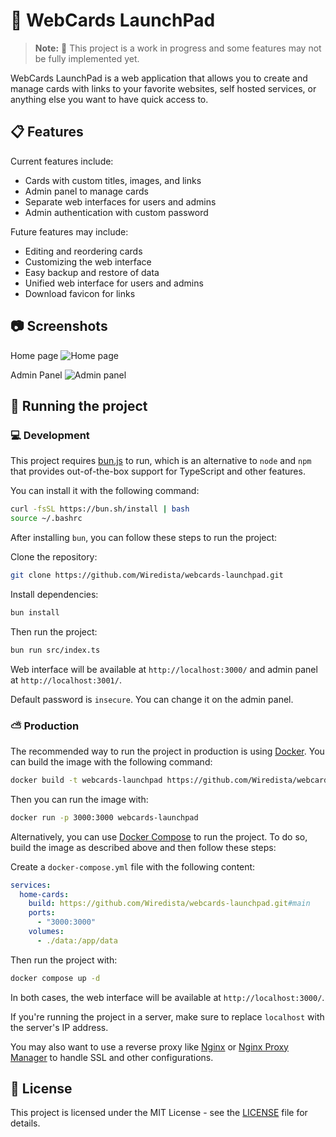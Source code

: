 # 🚀 WebCards LaunchPad

> **Note:** 📢 This project is a work in progress and some features may not be fully implemented yet.

WebCards LaunchPad is a web application that allows you to create and manage cards with links to your favorite websites, self hosted services, or anything else you want to have quick access to.

## 📋 Features

Current features include:
- Cards with custom titles, images, and links
- Admin panel to manage cards
- Separate web interfaces for users and admins
- Admin authentication with custom password

Future features may include:
- Editing and reordering cards
- Customizing the web interface
- Easy backup and restore of data
- Unified web interface for users and admins
- Download favicon for links

## 📷 Screenshots
Home page
![Home page](https://github.com/user-attachments/assets/95aa26dd-7ce1-475c-9c8b-9dbbd04580ae)

Admin Panel
![Admin panel](https://github.com/user-attachments/assets/b59f6874-9e95-42d1-b0be-c4917bbfef65)



## 📡 Running the project

### 💻 Development
This project requires [bun.js](https://bun.sh/) to run, which is an alternative to `node` and `npm` that provides out-of-the-box support for TypeScript and other features.

You can install it with the following command:
```bash
curl -fsSL https://bun.sh/install | bash
source ~/.bashrc
```

After installing `bun`, you can follow these steps to run the project:

Clone the repository:
```bash
git clone https://github.com/Wiredista/webcards-launchpad.git
```

Install dependencies:
```bash
bun install
```

Then run the project:
```bash
bun run src/index.ts
```

Web interface will be available at `http://localhost:3000/` and admin panel at `http://localhost:3001/`.

Default password is `insecure`. You can change it on the admin panel.

### ⛅ Production

The recommended way to run the project in production is using [Docker](https://www.docker.com/). You can build the image with the following command:
```bash
docker build -t webcards-launchpad https://github.com/Wiredista/webcards-launchpad.git#main
```

Then you can run the image with:
```bash
docker run -p 3000:3000 webcards-launchpad
```

Alternatively, you can use [Docker Compose](https://docs.docker.com/compose/install/) to run the project. To do so, build the image as described above and then follow these steps:


Create a `docker-compose.yml` file with the following content:
```yaml
services:
  home-cards:
    build: https://github.com/Wiredista/webcards-launchpad.git#main
    ports:
      - "3000:3000"
    volumes:
      - ./data:/app/data
```

Then run the project with:
```bash
docker compose up -d
```

In both cases, the web interface will be available at `http://localhost:3000/`.

If you're running the project in a server, make sure to replace `localhost` with the server's IP address.

You may also want to use a reverse proxy like [Nginx](https://www.nginx.com/) or [Nginx Proxy Manager](https://nginxproxymanager.com/) to handle SSL and other configurations.

## 📝 License

This project is licensed under the MIT License - see the [LICENSE](LICENSE) file for details.